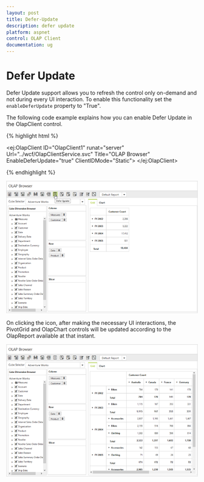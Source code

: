 ```yaml
---
layout: post
title: Defer-Update
description: defer update
platform: aspnet
control: OLAP Client
documentation: ug
---
```


# Defer Update

Defer Update support allows you to refresh the control only on-demand and not during every UI interaction.  To enable this functionality set the `enableDeferUpdate` property to "True".

The following code example explains how you can enable Defer Update in the OlapClient control.

{% highlight html %}

   <ej:OlapClient ID="OlapClient1" runat="server" Url="../wcf/OlapClientService.svc" Title="OLAP Browser" EnableDeferUpdate="true" ClientIDMode="Static"> </ej:OlapClient>

{% endhighlight %}

![](Defer-Update_images/deferupdate.png) 

On clicking the icon, after making the necessary UI interactions, the PivotGrid and OlapChart controls will be updated according to the OlapReport available at that instant.

![](Defer-Update_images/deferupdate1.png) 


